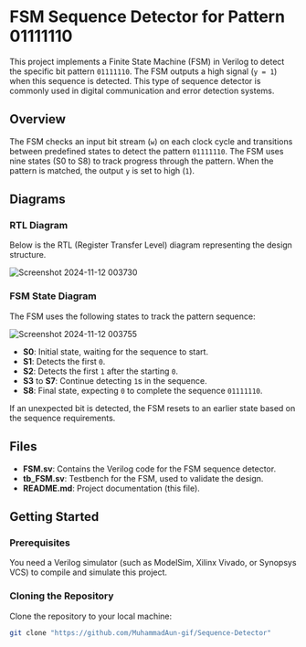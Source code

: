 # FSM Sequence Detector for Pattern 01111110

This project implements a Finite State Machine (FSM) in Verilog to detect the specific bit pattern `01111110`. 
The FSM outputs a high signal (`y = 1`) when this sequence is detected. 
This type of sequence detector is commonly used in digital communication and error detection systems.

## Overview

The FSM checks an input bit stream (`w`) on each clock cycle and transitions between predefined states to detect the pattern `01111110`. The FSM uses nine states (S0 to S8) to track progress through the pattern. When the pattern is matched, the output `y` is set to high (`1`).

## Diagrams

### RTL Diagram

Below is the RTL (Register Transfer Level) diagram representing the design structure.

![Screenshot 2024-11-12 003730](https://github.com/user-attachments/assets/efa596fb-e30d-4b5e-9447-f3b500d0c81c)


### FSM State Diagram

The FSM uses the following states to track the pattern sequence:


![Screenshot 2024-11-12 003755](https://github.com/user-attachments/assets/47d4380e-a74c-4725-8a23-1b998f2e7247)


- **S0**: Initial state, waiting for the sequence to start.
- **S1**: Detects the first `0`.
- **S2**: Detects the first `1` after the starting `0`.
- **S3** to **S7**: Continue detecting `1`s in the sequence.
- **S8**: Final state, expecting `0` to complete the sequence `01111110`.

If an unexpected bit is detected, the FSM resets to an earlier state based on the sequence requirements.

## Files

- **FSM.sv**: Contains the Verilog code for the FSM sequence detector.
- **tb_FSM.sv**: Testbench for the FSM, used to validate the design.
- **README.md**: Project documentation (this file).

## Getting Started

### Prerequisites

You need a Verilog simulator (such as ModelSim, Xilinx Vivado, or Synopsys VCS) to compile and simulate this project.

### Cloning the Repository

Clone the repository to your local machine:

```bash
git clone "https://github.com/MuhammadAun-gif/Sequence-Detector"
